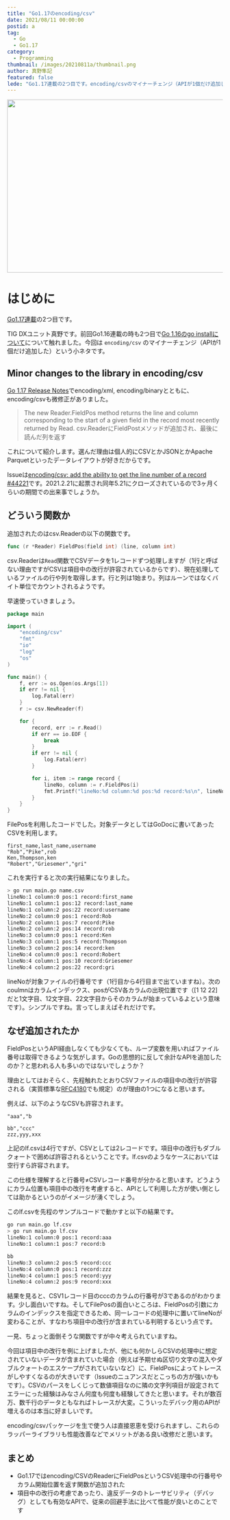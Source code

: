 ```yaml
---
title: "Go1.17のencoding/csv"
date: 2021/08/11 00:00:00
postid: a
tag:
  - Go
  - Go1.17
category:
  - Programming
thumbnail: /images/20210811a/thumbnail.png
author: 真野隼記
featured: false
lede: "Go1.17連載の2つ目です。encoding/csvのマイナーチェンジ（APIが1個だけ追加した）という小ネタです。"
---
```


<img src="/images/20210811a/csv.png" alt="" title="CSV" width="841" height="403" loading="lazy">

# はじめに

[Go1.17連載](/articles/20210810a/)の2つ目です。

TIG DXユニット真野です。前回Go1.16連載の時も2つ目で[Go 1.16のgo installについて](/articles/20210209/)について触れました。今回は `encoding/csv` のマイナーチェンジ（APIが1個だけ追加した）という小ネタです。

## Minor changes to the library in encoding/csv

[Go 1.17 Release Notes](https://tip.golang.org/doc/go1.17#encoding/binary)でencoding/xml, encoding/binaryとともに、encoding/csvも微修正がありました。

> The new Reader.FieldPos method returns the line and column corresponding to the start of a given field in the record most recently returned by Read.
> csv.ReaderにFieldPostメソッドが追加され、最後に読んだ列を返す

これについて紹介します。選んだ理由は個人的にCSVとかJSONとかApache Parquetといったデータレイアウトが好きだからです。

Issueは[encoding/csv: add the ability to get the line number of a record #44221](https://github.com/golang/go/issues/44221)です。2021.2.21に起票され同年5.21にクローズされているので3ヶ月くらいの期間での出来事でしょうか。


## どういう関数か

追加されたのはcsv.Readerの以下の関数です。

```go
func (r *Reader) FieldPos(field int) (line, column int)
```

csv.Readerは`Read`関数でCSVデータを1レコードずつ処理しますが（1行と呼ばない理由ですがCSVは項目中の改行が許容されているからです）、現在処理しているファイルの行や列を取得します。行と列は1始まり。列はルーンではなくバイト単位でカウントされるようです。

早速使っていきましょう。

```go FieldPosをつかったサンプル
package main

import (
	"encoding/csv"
	"fmt"
	"io"
	"log"
	"os"
)

func main() {
	f, err := os.Open(os.Args[1])
	if err != nil {
		log.Fatal(err)
	}
	r := csv.NewReader(f)

	for {
		record, err := r.Read()
		if err == io.EOF {
			break
		}
		if err != nil {
			log.Fatal(err)
		}

		for i, item := range record {
			lineNo, column := r.FieldPos(i)
			fmt.Printf("lineNo:%d column:%d pos:%d record:%s\n", lineNo, i, column, item)
		}
	}
}
```

FilePosを利用したコードでした。対象データとしてはGoDocに書いてあったCSVを利用します。

```csv name.csv
first_name,last_name,username
"Rob","Pike",rob
Ken,Thompson,ken
"Robert","Griesemer","gri"
```

これを実行すると次の実行結果になりました。

```sh
> go run main.go name.csv
lineNo:1 column:0 pos:1 record:first_name
lineNo:1 column:1 pos:12 record:last_name
lineNo:1 column:2 pos:22 record:username
lineNo:2 column:0 pos:1 record:Rob
lineNo:2 column:1 pos:7 record:Pike
lineNo:2 column:2 pos:14 record:rob
lineNo:3 column:0 pos:1 record:Ken
lineNo:3 column:1 pos:5 record:Thompson
lineNo:3 column:2 pos:14 record:ken
lineNo:4 column:0 pos:1 record:Robert
lineNo:4 column:1 pos:10 record:Griesemer
lineNo:4 column:2 pos:22 record:gri
```

lineNoが対象ファイルの行番号です（1行目から4行目まで出ていますね）。次のcoulmnはカラムインデックス、posがCSV各カラムの出現位置です（[1 12 22]だと1文字目、12文字目、22文字目からそのカラムが始まっているよという意味です）。シンプルですね。言ってしまえばそれだけです。


## なぜ追加されたか

FieldPosというAPI経由しなくても少なくても、ループ変数を用いればファイル番号は取得できるような気がします。Goの思想的に反して余計なAPIを追加したのか？と思われる人も多いのではないでしょうか？

理由としてはおそらく、先程触れたとおりCSVファイルの項目中の改行が許容される（実質標準な[RFC4180](http://www.kasai.fm/wiki/rfc4180jp)でも規定）のが理由の1つになると思います。

例えば、以下のようなCSVも許容されます。

```csv lf.csv
"aaa","b

bb","ccc"
zzz,yyy,xxx
```

上記のlf.csvは4行ですが、CSVとしては2レコードです。項目中の改行もダブルクォートで囲めば許容されるということです。lf.csvのようなケースにおいては空行すら許容されます。

この仕様を理解すると行番号≠CSVレコード番号が分かると思います。どうようにカラム位置も項目中の改行を考慮すると、APIとして利用した方が使い側としては助かるというのがイメージが湧くでしょう。

このlf.csvを先程のサンプルコードで動かすと以下の結果です。

```sh
go run main.go lf.csv
> go run main.go lf.csv
lineNo:1 column:0 pos:1 record:aaa
lineNo:1 column:1 pos:7 record:b

bb
lineNo:3 column:2 pos:5 record:ccc
lineNo:4 column:0 pos:1 record:zzz
lineNo:4 column:1 pos:5 record:yyy
lineNo:4 column:2 pos:9 record:xxx
```

結果を見ると、CSV1レコード目のcccのカラムの行番号が3であるのがわかります。少し面白いですね。そしてFilePosの面白いところは、FieldPosの引数にカラムのインデックスを指定できるため、同一レコードの処理中に置いてlineNoが変わることが、すなわち項目中の改行が含まれている判明するという点です。

一見、ちょっと面倒そうな関数ですが中々考えられていますね。

今回は項目中の改行を例に上げましたが、他にも何かしらCSVの処理中に想定されていないデータが含まれていた場合（例えば予期せぬ区切り文字の混入やダブルクォートのエスケープがされていないなど）に、FieldPosによってトレースがしやすくなるのが大きいです（Issueのニュアンスだとこっちの方が強いかもです）。CSVのパースをしくじって数値項目なのに隣の文字列項目が設定されてエラーにった経験はみなさん何度も何度も経験してきたと思います。それが数百万、数千行のデータともなればトレースが大変。こういったデバック用のAPIが増えるのは本当に好ましいです。

encoding/csvパッケージを生で使う人は直接恩恵を受けられますし、これらのラッパーライブラリも性能改善などでメリットがある良い改修だと思います。


## まとめ

* Go1.17ではencoding/CSVのReaderにFieldPosというCSV処理中の行番号やカラム開始位置を返す関数が追加された
* 項目中の改行の考慮であったり、違反データのトレーサビリティ（デバッグ）としても有効なAPIで、従来の回避手法に比べて性能が良いとのことです


